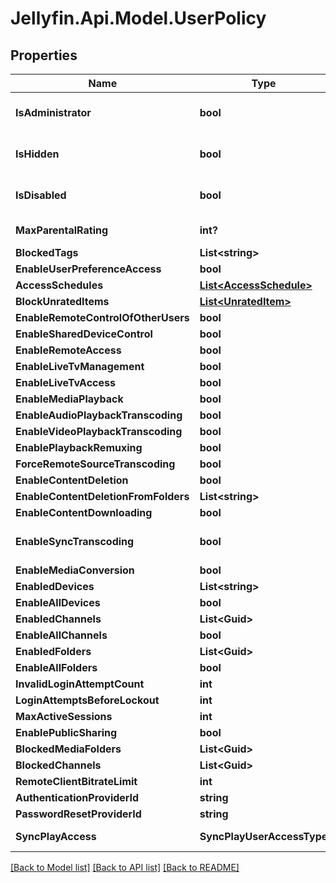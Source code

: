 
# Jellyfin.Api.Model.UserPolicy

## Properties

Name | Type | Description | Notes
------------ | ------------- | ------------- | -------------
**IsAdministrator** | **bool** | Gets or sets a value indicating whether this instance is administrator. | [optional] 
**IsHidden** | **bool** | Gets or sets a value indicating whether this instance is hidden. | [optional] 
**IsDisabled** | **bool** | Gets or sets a value indicating whether this instance is disabled. | [optional] 
**MaxParentalRating** | **int?** | Gets or sets the max parental rating. | [optional] 
**BlockedTags** | **List&lt;string&gt;** |  | [optional] 
**EnableUserPreferenceAccess** | **bool** |  | [optional] 
**AccessSchedules** | [**List&lt;AccessSchedule&gt;**](AccessSchedule.md) |  | [optional] 
**BlockUnratedItems** | [**List&lt;UnratedItem&gt;**](UnratedItem.md) |  | [optional] 
**EnableRemoteControlOfOtherUsers** | **bool** |  | [optional] 
**EnableSharedDeviceControl** | **bool** |  | [optional] 
**EnableRemoteAccess** | **bool** |  | [optional] 
**EnableLiveTvManagement** | **bool** |  | [optional] 
**EnableLiveTvAccess** | **bool** |  | [optional] 
**EnableMediaPlayback** | **bool** |  | [optional] 
**EnableAudioPlaybackTranscoding** | **bool** |  | [optional] 
**EnableVideoPlaybackTranscoding** | **bool** |  | [optional] 
**EnablePlaybackRemuxing** | **bool** |  | [optional] 
**ForceRemoteSourceTranscoding** | **bool** |  | [optional] 
**EnableContentDeletion** | **bool** |  | [optional] 
**EnableContentDeletionFromFolders** | **List&lt;string&gt;** |  | [optional] 
**EnableContentDownloading** | **bool** |  | [optional] 
**EnableSyncTranscoding** | **bool** | Gets or sets a value indicating whether [enable synchronize]. | [optional] 
**EnableMediaConversion** | **bool** |  | [optional] 
**EnabledDevices** | **List&lt;string&gt;** |  | [optional] 
**EnableAllDevices** | **bool** |  | [optional] 
**EnabledChannels** | **List&lt;Guid&gt;** |  | [optional] 
**EnableAllChannels** | **bool** |  | [optional] 
**EnabledFolders** | **List&lt;Guid&gt;** |  | [optional] 
**EnableAllFolders** | **bool** |  | [optional] 
**InvalidLoginAttemptCount** | **int** |  | [optional] 
**LoginAttemptsBeforeLockout** | **int** |  | [optional] 
**MaxActiveSessions** | **int** |  | [optional] 
**EnablePublicSharing** | **bool** |  | [optional] 
**BlockedMediaFolders** | **List&lt;Guid&gt;** |  | [optional] 
**BlockedChannels** | **List&lt;Guid&gt;** |  | [optional] 
**RemoteClientBitrateLimit** | **int** |  | [optional] 
**AuthenticationProviderId** | **string** |  | [optional] 
**PasswordResetProviderId** | **string** |  | [optional] 
**SyncPlayAccess** | **SyncPlayUserAccessType** | Enum SyncPlayUserAccessType. | [optional] 

[[Back to Model list]](../README.md#documentation-for-models)
[[Back to API list]](../README.md#documentation-for-api-endpoints)
[[Back to README]](../README.md)


